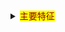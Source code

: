 <details>
  <summary><mark><font color=darkred>主要特征</font></mark></summary>
  <p> - 测试 测试测试</p>
  <pre><code>  
for i in a:
    print(i)
  </code></pre>
</details>

